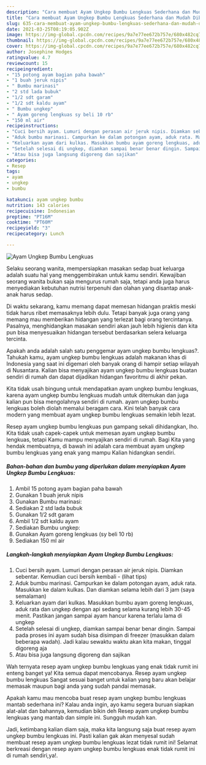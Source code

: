 ```yaml
---
description: "Cara membuat Ayam Ungkep Bumbu Lengkuas Sederhana dan Mudah Dibuat"
title: "Cara membuat Ayam Ungkep Bumbu Lengkuas Sederhana dan Mudah Dibuat"
slug: 635-cara-membuat-ayam-ungkep-bumbu-lengkuas-sederhana-dan-mudah-dibuat
date: 2021-03-25T08:19:05.902Z
image: https://img-global.cpcdn.com/recipes/9a7e77ee672b757e/680x482cq70/ayam-ungkep-bumbu-lengkuas-foto-resep-utama.jpg
thumbnail: https://img-global.cpcdn.com/recipes/9a7e77ee672b757e/680x482cq70/ayam-ungkep-bumbu-lengkuas-foto-resep-utama.jpg
cover: https://img-global.cpcdn.com/recipes/9a7e77ee672b757e/680x482cq70/ayam-ungkep-bumbu-lengkuas-foto-resep-utama.jpg
author: Josephine Hodges
ratingvalue: 4.7
reviewcount: 15
recipeingredient:
- "15 potong ayam bagian paha bawah"
- "1 buah jeruk nipis"
- " Bumbu marinasi"
- "2 std lada bubuk"
- "1/2 sdt garam"
- "1/2 sdt kaldu ayam"
- " Bumbu ungkep"
- " Ayam goreng lengkuas sy beli 10 rb"
- "150 ml air"
recipeinstructions:
- "Cuci bersih ayam. Lumuri dengan perasan air jeruk nipis. Diamkan sebentar. Kemudian cuci bersih kembali           (lihat tips)"
- "Aduk bumbu marinasi. Campurkan ke dalam potongan ayam, aduk rata. Masukkan ke dalam kulkas. Dan diamkan selama lebih dari 3 jam (saya semalaman)"
- "Keluarkan ayam dari kulkas. Masukkan bumbu ayam goreng lengkuas, aduk rata dan ungkep dengan api sedang selama kurang lebih 30-45 menit. Pastikan jangan sampai ayam hancur karena terlalu lama di ungkep"
- "Setelah selesai di ungkep, diamkan sampai benar benar dingin. Sampai pada proses ini ayam sudah bisa disimpan di freezer (masukkan dalam beberapa wadah). Jadi kalau sewaktu waktu akan kita makan, tinggal digoreng aja"
- "Atau bisa juga langsung digoreng dan sajikan"
categories:
- Resep
tags:
- ayam
- ungkep
- bumbu

katakunci: ayam ungkep bumbu 
nutrition: 143 calories
recipecuisine: Indonesian
preptime: "PT16M"
cooktime: "PT60M"
recipeyield: "3"
recipecategory: Lunch

---
```



![Ayam Ungkep Bumbu Lengkuas](https://img-global.cpcdn.com/recipes/9a7e77ee672b757e/680x482cq70/ayam-ungkep-bumbu-lengkuas-foto-resep-utama.jpg)

Selaku seorang wanita, mempersiapkan masakan sedap buat keluarga adalah suatu hal yang menggembirakan untuk kamu sendiri. Kewajiban seorang  wanita bukan saja mengurus rumah saja, tetapi anda juga harus menyediakan kebutuhan nutrisi terpenuhi dan olahan yang disantap anak-anak harus sedap.

Di waktu  sekarang, kamu memang dapat memesan hidangan praktis meski tidak harus ribet memasaknya lebih dulu. Tetapi banyak juga orang yang memang mau memberikan hidangan yang terlezat bagi orang tercintanya. Pasalnya, menghidangkan masakan sendiri akan jauh lebih higienis dan kita pun bisa menyesuaikan hidangan tersebut berdasarkan selera keluarga tercinta. 



Apakah anda adalah salah satu penggemar ayam ungkep bumbu lengkuas?. Tahukah kamu, ayam ungkep bumbu lengkuas adalah makanan khas di Indonesia yang saat ini digemari oleh banyak orang di hampir setiap wilayah di Nusantara. Kalian bisa menyajikan ayam ungkep bumbu lengkuas buatan sendiri di rumah dan dapat dijadikan hidangan favoritmu di akhir pekan.

Kita tidak usah bingung untuk mendapatkan ayam ungkep bumbu lengkuas, karena ayam ungkep bumbu lengkuas mudah untuk ditemukan dan juga kalian pun bisa mengolahnya sendiri di rumah. ayam ungkep bumbu lengkuas boleh diolah memalui beragam cara. Kini telah banyak cara modern yang membuat ayam ungkep bumbu lengkuas semakin lebih lezat.

Resep ayam ungkep bumbu lengkuas pun gampang sekali dihidangkan, lho. Kita tidak usah capek-capek untuk memesan ayam ungkep bumbu lengkuas, tetapi Kamu mampu menyajikan sendiri di rumah. Bagi Kita yang hendak membuatnya, di bawah ini adalah cara membuat ayam ungkep bumbu lengkuas yang enak yang mampu Kalian hidangkan sendiri.

<!--inarticleads1-->

##### Bahan-bahan dan bumbu yang diperlukan dalam menyiapkan Ayam Ungkep Bumbu Lengkuas:

1. Ambil 15 potong ayam bagian paha bawah
1. Gunakan 1 buah jeruk nipis
1. Gunakan  Bumbu marinasi:
1. Sediakan 2 std lada bubuk
1. Gunakan 1/2 sdt garam
1. Ambil 1/2 sdt kaldu ayam
1. Sediakan  Bumbu ungkep:
1. Gunakan  Ayam goreng lengkuas (sy beli 10 rb)
1. Sediakan 150 ml air




<!--inarticleads2-->

##### Langkah-langkah menyiapkan Ayam Ungkep Bumbu Lengkuas:

1. Cuci bersih ayam. Lumuri dengan perasan air jeruk nipis. Diamkan sebentar. Kemudian cuci bersih kembali -           (lihat tips)
1. Aduk bumbu marinasi. Campurkan ke dalam potongan ayam, aduk rata. Masukkan ke dalam kulkas. Dan diamkan selama lebih dari 3 jam (saya semalaman)
1. Keluarkan ayam dari kulkas. Masukkan bumbu ayam goreng lengkuas, aduk rata dan ungkep dengan api sedang selama kurang lebih 30-45 menit. Pastikan jangan sampai ayam hancur karena terlalu lama di ungkep
1. Setelah selesai di ungkep, diamkan sampai benar benar dingin. Sampai pada proses ini ayam sudah bisa disimpan di freezer (masukkan dalam beberapa wadah). Jadi kalau sewaktu waktu akan kita makan, tinggal digoreng aja
1. Atau bisa juga langsung digoreng dan sajikan




Wah ternyata resep ayam ungkep bumbu lengkuas yang enak tidak rumit ini enteng banget ya! Kita semua dapat mencobanya. Resep ayam ungkep bumbu lengkuas Sangat sesuai banget untuk kalian yang baru akan belajar memasak maupun bagi anda yang sudah pandai memasak.

Apakah kamu mau mencoba buat resep ayam ungkep bumbu lengkuas mantab sederhana ini? Kalau anda ingin, ayo kamu segera buruan siapkan alat-alat dan bahannya, kemudian bikin deh Resep ayam ungkep bumbu lengkuas yang mantab dan simple ini. Sungguh mudah kan. 

Jadi, ketimbang kalian diam saja, maka kita langsung saja buat resep ayam ungkep bumbu lengkuas ini. Pasti kalian gak akan menyesal sudah membuat resep ayam ungkep bumbu lengkuas lezat tidak rumit ini! Selamat berkreasi dengan resep ayam ungkep bumbu lengkuas enak tidak rumit ini di rumah sendiri,ya!.

